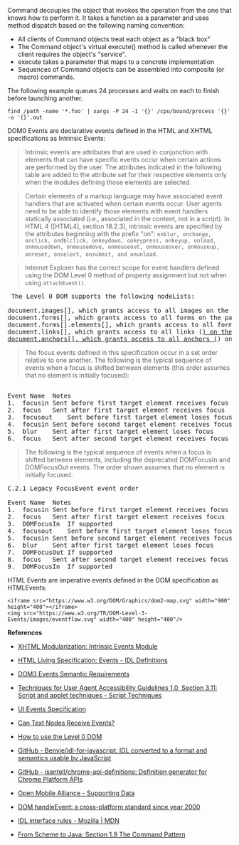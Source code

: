 Command decouples the object that invokes the operation from the one that knows how to perform it. It takes a function as a parameter and uses method dispatch based on the following naming convention: 
* All clients of Command objects treat each object as a "black box"
* The Command object's virtual execute() method is called whenever the client requires the object's "service".
* execute takes a parameter that maps to a concrete implementation
* Sequences of Command objects can be assembled into composite (or macro) commands.

The following example queues 24 processes and waits on each to finish before launching another.

    find /path -name '*.foo' | xargs -P 24 -I '{}' /cpu/bound/process '{}' -o '{}'.out


DOM0 Events are declarative events defined in the HTML and XHTML specifications as Intrinsic Events:

>Intrinsic events are attributes that are used in conjunction with elements that can have specific events occur when certain actions are performed by the user. The attributes indicated in the following table are added to the attribute set for their respective elements only when the modules defining those elements are selected.

>Certain elements of a markup language may have associated event handlers that are activated when certain events occur. User agents need to be able to identify those elements with event handlers statically associated (i.e., associated in the content, not in a script). In HTML 4 ([HTML4], section 18.2.3), intrinsic events are specified by the attributes beginning with the prefix "on": `onblur, onchange, onclick, ondblclick, onkeydown, onkeypress, onkeyup, onload, onmousedown, onmousemove, onmouseout, onmouseover, onmouseup, onreset, onselect, onsubmit, and onunload`.

>Internet Explorer has the correct scope for event handlers defined using the DOM Level 0 method of property assignment but not when using `attachEvent()`.

<pre>
 The Level 0 DOM supports the following nodeLists:

document.images[], which grants access to all images on the page.
document.forms[], which grants access to all forms on the page.
document.forms[].elements[], which grants access to all form fields in one form, whatever their tag name. This nodeList is unique to the Level 0 DOM; the W3C DOM does not have a similar construct.
document.links[], which grants access to all links (<a href>) on the page.
document.anchors[], which grants access to all anchors (<a name>) on the page.
</pre>

>The focus events defined in this specification occur in a set order relative to one another. The following is the typical sequence of events when a focus is shifted between elements (this order assumes that no element is initially focused):

<pre>

Event Name	Notes
1.	focusin	Sent before first target element receives focus
2.	focus	Sent after first target element receives focus
3.	focusout	Sent before first target element loses focus
4.	focusin	Sent before second target element receives focus
5.	blur	Sent after first target element loses focus
6.	focus	Sent after second target element receives focus
</pre>

>The following is the typical sequence of events when a focus is shifted between elements, including the deprecated DOMFocusIn and DOMFocusOut events. The order shown assumes that no element is initially focused.

<pre>
C.2.1 Legacy FocusEvent event order

Event Name	Notes
1.	focusin	Sent before first target element receives focus
2.	focus	Sent after first target element receives focus
3.	DOMFocusIn	If supported
4.	focusout	Sent before first target element loses focus
5.	focusin	Sent before second target element receives focus
6.	blur	Sent after first target element loses focus
7.	DOMFocusOut	If supported
8.	focus	Sent after second target element receives focus
9.	DOMFocusIn	If supported
</pre>


HTML Events are imperative events defined in the DOM specification as HTMLEvents:


<!-- begin snippet: js hide: false -->

<!-- language: lang-html -->

    <iframe src="https://www.w3.org/DOM/Graphics/dom2-map.svg" width="900" height="400"></iframe>
    <img src="https://www.w3.org/TR/DOM-Level-3-Events/images/eventflow.svg" width="400" height="400"/>

<!-- end snippet -->


**References**

* [XHTML Modularization: Intrinsic Events Module](https://www.w3.org/TR/xhtml-modularization/abstract_modules.html#s_intrinsiceventsmodule)

* [HTML Living Specification: Events - IDL Definitions](https://html.spec.whatwg.org/multipage/webappapis.html#idl-definitions)

* [DOM3 Events Semantic Requirements](https://www.w3.org/2008/webapps/wiki/DOM3_Events_Semantic_Requirements)

* [Techniques for User Agent Accessibility Guidelines 1.0, Section 3.11: Script and applet techniques - Script Techniques](https://www.w3.org/TR/UAAG10-TECHS/topics.html#scripts-applets)

* [UI Events Specification](https://www.w3.org/TR/DOM-Level-3-Events/)

* [Can Text Nodes Receive Events?](https://www.nczonline.net/blog/2008/02/09/can-text-nodes-receive-events/)

* [How to use the Level 0 DOM](http://www.quirksmode.org/js/dom0.html#use)

* [GitHub - Benvie/idl-for-javascript: IDL converted to a format and semantics usable by JavaScript](https://github.com/Benvie/idl-for-javascript)

* [GitHub - jsantell/chrome-api-definitions: Definition generator for Chrome Platform APIs](https://github.com/jsantell/chrome-api-definitions)

* [Open Mobile Alliance - Supporting Data](http://www.openmobilealliance.org/wp/supporting_data.html)

* [DOM handleEvent: a cross-platform standard since year 2000](https://medium.com/@WebReflection/dom-handleevent-a-cross-platform-standard-since-year-2000-5bf17287fd38)

* [IDL interface rules - Mozilla | MDN](https://developer.mozilla.org/en-US/docs/Mozilla/Developer_guide/Interface_development_guide/IDL_interface_rules)

* [From Scheme to Java: Section 1.9 The Command Pattern](https://www.cs.rice.edu/~cork/book/node53.html)